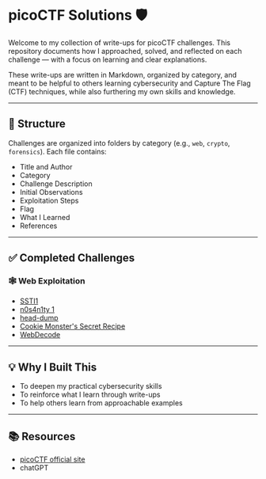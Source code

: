 # picoCTF Solutions 🛡️

Welcome to my collection of write-ups for picoCTF challenges. This repository documents how I approached, solved, and reflected on each challenge — with a focus on learning and clear explanations.

These write-ups are written in Markdown, organized by category, and meant to be helpful to others learning cybersecurity and Capture The Flag (CTF) techniques, while also furthering my own skills and knowledge.

---

## 📁 Structure

Challenges are organized into folders by category (e.g., `web`, `crypto`, `forensics`). Each file contains:

- Title and Author
- Category
- Challenge Description 
- Initial Observations
- Exploitation Steps
- Flag  
- What I Learned  
- References

---

## ✅ Completed Challenges

### 🕸️ Web Exploitation
- [SSTI1](WebExploitation/SSTI1.md)
- [n0s4n1ty 1](WebExploitation/n0s4n1ty1.md)
- [head-dump](WebExploitation/head-dump.md)
- [Cookie Monster's Secret Recipe](WebExploitation/CookieMonster'sSecretRecipe.md)
- [WebDecode](WebExploitation/WebDecode.md)
<!-- Add more links as you go -->

---

## 💡 Why I Built This
- To deepen my practical cybersecurity skills
- To reinforce what I learn through write-ups
- To help others learn from approachable examples

---

## 📚 Resources
- [picoCTF official site](https://picoctf.org/)
- chatGPT
